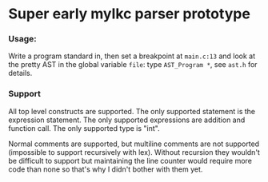 Super early mylkc parser prototype
==================================

### Usage:

Write a program standard in, then set a breakpoint at
`main.c:13` and look at the pretty AST in the global variable `file`:
type `AST_Program *`, see `ast.h` for details.

### Support

All top level constructs are supported. The only supported statement is the expression statement.
The only supported expressions are addition and function call. The only supported type is "int".

Normal comments are supported, but multiline comments are not supported (impossible to support recursively with lex).
Without recursion they wouldn't be difficult to support but maintaining the line counter would require more code than
none so that's why I didn't bother with them yet.
